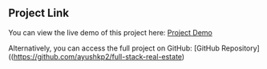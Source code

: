 ## Project Link

You can view the live demo of this project here: [Project Demo](https://full-stack-real-estate-chi.vercel.app)

Alternatively, you can access the full project on GitHub: [GitHub Repository]((https://github.com/ayushkp2/full-stack-real-estate)
